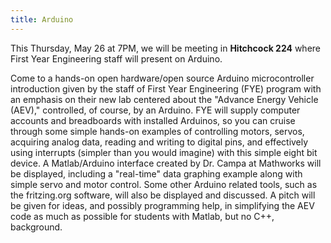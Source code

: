 ```yaml
---
title: Arduino
---
```

This Thursday, May 26 at 7PM, we will be meeting in **Hitchcock 224** where First Year Engineering staff will present on Arduino.

Come to a hands-on open hardware/open source Arduino microcontroller introduction given by the staff of First Year Engineering (FYE) program with an emphasis on their new lab centered about the "Advance Energy Vehicle (AEV)," controlled, of course, by an Arduino.  FYE will supply computer accounts and breadboards with installed Arduinos, so you can cruise through some simple hands-on examples of controlling motors, servos, acquiring analog data, reading and writing to digital pins, and effectively using interrupts (simpler than you would imagine) with this simple eight bit device.  A Matlab/Arduino interface created by Dr. Campa at Mathworks will be displayed, including a "real-time" data graphing example along with simple servo and motor control.  Some other Arduino related tools, such as the fritzing.org software, will also be displayed and discussed.  A pitch will be given for ideas, and possibly programming help, in simplifying the AEV code as much as possible for students with Matlab, but no C++, background.
